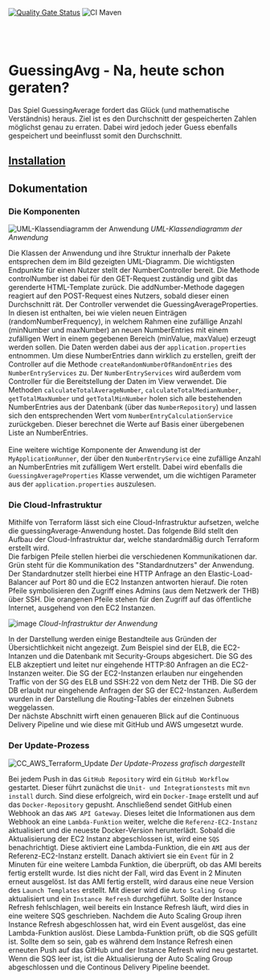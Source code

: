 [![Quality Gate Status](https://sonarcloud.io/api/project_badges/measure?project=eineOrganisation_guessingAverage&metric=alert_status)](https://sonarcloud.io/summary/new_code?id=eineOrganisation_guessingAverage)
![CI Maven](https://github.com/eineOrganisation/guessingAverage/actions/workflows/maven.yml/badge.svg)
<br><br><br><br>
# GuessingAvg - Na, heute schon geraten?
Das Spiel GuessingAverage fordert das Glück (und mathematische Verständnis) heraus. 
Ziel ist es den Durchschnitt der gespeicherten Zahlen möglichst genau zu erraten. 
Dabei wird jedoch jeder Guess ebenfalls gespeichert und beeinflusst somit den Durchschnitt.

## [Installation](INSTALL.md)


## Dokumentation

### Die Komponenten
![UML-Klassendiagramm der Anwendung](https://github.com/eineOrganisation/guessingAverage/assets/79515919/1b605428-c9e9-48a1-9874-f044bcbefa19)
*UML-Klassendiagramm der Anwendung*

Die Klassen der Anwendung und ihre Struktur innerhalb der Pakete entsprechen dem im Bild gezeigten UML-Diagramm. Die wichtigsten Endpunkte für einen Nutzer stellt der NumberController bereit. Die Methode controlNumber ist dabei für den GET-Request zuständig und gibt das gerenderte HTML-Template zurück. Die addNumber-Methode dagegen reagiert auf den POST-Request eines Nutzers, sobald dieser einen Durchschnitt rät. Der Controller verwendet die GuessingAverageProperties. In diesen ist enthalten, bei wie vielen neuen Einträgen (randomNumberFrequency), in welchem Rahmen eine zufällige Anzahl (minNumber und maxNumber) an neuen NumberEntries mit einem zufälligen Wert in einem gegebenen Bereich (minValue, maxValue) erzeugt werden sollen. Die Daten werden dabei aus der `application.properties` entnommen. Um diese NumberEntries dann wirklich zu erstellen, greift der Controller auf die Methode `createRandomNumberOfRandomEntries` des `NumberEntryServices` zu. Der `NumberEntryServices` wird außerdem vom Controller für die Bereitstellung der Daten im View verwendet. Die Methoden `calculateTotalAverageNumber`, `calculateTotalMedianNumber`, `getTotalMaxNumber` und `getTotalMinNumber` holen sich alle bestehenden NumberEntries aus der Datenbank (über das `NumberRepository`) und lassen sich den entsprechenden Wert vom `NumberEntryCalculationService` zurückgeben. Dieser berechnet die Werte auf Basis einer übergebenen Liste an NumberEntries.
<br><br>
Eine weitere wichtige Komponente der Anwendung ist der `MyApplicationRunner`, der über den `NumberEntryService` eine zufällige Anzahl an NumberEntries mit zufälligem Wert erstellt. Dabei wird ebenfalls die `GuessingAverageProperties` Klasse verwendet, um die wichtigen Parameter aus der `application.properties` auszulesen.

### Die Cloud-Infrastruktur

Mithilfe von Terraform lässt sich eine Cloud-Infrastruktur aufsetzen, welche die guessingAverage-Anwendung hostet. 
Das folgende Bild stellt den Aufbau der Cloud-Infrastruktur dar, welche standardmäßig durch Terraform erstellt wird. <br>
Die farbigen Pfeile stellen hierbei die verschiedenen Kommunikationen dar. 
Grün steht für die Kommunikation des "Standardnutzers" der Anwendung. Der Standardnutzer stellt hierbei eine HTTP Anfrage an den Elastic-Load-Balancer auf Port 80 und die EC2 Instanzen antworten hierauf. 
Die roten Pfeile symbolisieren den Zugriff eines Admins (aus dem Netzwerk der THB) über SSH. 
Die orangenen Pfeile stehen für den Zugriff auf das öffentliche Internet, ausgehend von den EC2 Instanzen. 

![image](https://github.com/eineOrganisation/guessingAverage/assets/82468704/da0db14a-30fc-4548-bdb7-da2b8fefa875)
*Cloud-Infrastruktur der Anwendung*

In der Darstellung werden einige Bestandteile aus Gründen der Übersichtlichkeit nicht angezeigt. Zum Beispiel sind der ELB, die EC2-Intanzen und die Datenbank mit Security-Groups abgesichert. 
Die SG des ELB akzeptiert und leitet nur eingehende HTTP:80 Anfragen an die EC2-Instanzen weiter.
Die SG der EC2-Instanzen erlauben nur eingehenden Traffic von der SG des ELB und SSH:22 von dem Netz der THB. 
Die SG der DB erlaubt nur eingehende Anfragen der SG der EC2-Instanzen. 
Außerdem wurden in der Darstellung die Routing-Tables der einzelnen Subnets weggelassen. <br>
Der nächste Abschnitt wirft einen genaueren Blick auf die Continuous Delivery Pipeline und wie diese mit GitHub und AWS umgesetzt wurde. 

### Der Update-Prozess

![CC_AWS_Terraform_Update](https://github.com/eineOrganisation/guessingAverage/assets/72797311/c4ad76ba-513c-4091-99b3-00b9d06dea8c)
*Der Update-Prozess grafisch dargestellt*

Bei jedem Push in das `GitHub Repository` wird ein `GitHub Workflow` gestartet. Dieser führt zunächst die `Unit- und Integrationstests` mit `mvn install` durch. Sind diese erfolgreich, wird ein `Docker-Image` erstellt und auf das `Docker-Repository` gepusht. Anschließend sendet GitHub einen Webhook an das `AWS API Gateway`. Dieses leitet die Informationen aus dem Webhook an eine `Lambda-Funktion` weiter, welche die `Referenz-EC2-Instanz` aktualisiert und die neueste Docker-Version herunterlädt. Sobald die Aktualisierung der EC2 Instanz abgeschlossen ist, wird eine `SQS` benachrichtigt. Diese aktiviert eine Lambda-Funktion, die ein `AMI` aus der Referenz-EC2-Instanz erstellt. Danach aktiviert sie ein `Event` für in 2 Minuten für eine weitere Lambda Funktion, die überprüft, ob das AMI bereits fertig erstellt wurde. Ist dies nicht der Fall, wird das Event in 2 Minuten erneut ausgelöst. Ist das AMI fertig erstellt, wird daraus eine neue Version des `Launch Templates` erstellt. Mit dieser wird die `Auto Scaling Group` aktualisiert und ein `Instance Refresh` durchgeführt. Sollte der Instance Refresh fehlschlagen, weil bereits ein Instance Refresh läuft, wird dies in eine weitere SQS geschrieben. Nachdem die Auto Scaling Group ihren Instance Refresh abgeschlossen hat, wird ein Event ausgelöst, das eine Lambda-Funktion auslöst. Diese Lambda-Funktion prüft, ob die SQS gefüllt ist. Sollte dem so sein, gab es während dem Instance Refresh einen erneuten Push auf das GitHub und der Instance Refresh wird neu gestartet. Wenn die SQS leer ist, ist die Aktualisierung der Auto Scaling Group abgeschlossen und die Continous Delivery Pipeline beendet.




